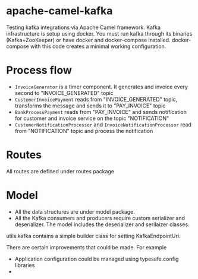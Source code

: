 # apache-camel-kafka

Testing kafka integrations via Apache Camel framework. Kafka infrastructure is setup using docker. You must run kafka through its binaries (Kafka+ZooKeeper) or have docker and docker-compose installed. docker-compose with this code creates a minimal working configuration.


# Process flow

- `InvoiceGenerator` is a timer component. It generates and invoice every second to "INVOICE_GENERATED" topic
- `CustomerInvoicePayment` reads from "INVOICE_GENERATED" topic, transforms the message and sends it to "PAY_INVOICE" topic
- `BankProcessPayment` reads from "PAY_INVOICE" and sends notification for customer and invoice service on the topic "NOTIFICATION"
- `CustomerNotificationProcessor` and `InvoiceNotificationProcessor` read from "NOTIFICATION" topic and process the notification


# Routes 
All routes are defined under routes package

# Model

- All the data structures are under model package.
- All the Kafka consumers and producers require custom serializer and deserializer. The model includes the deserializer and serilaizer classes.

utils.kafka contains a simple builder class for setting KafkaEndpointUri.


There are certain improvements that could be made. For example 
- Application configuration could be managed using typesafe.config libraries
- 